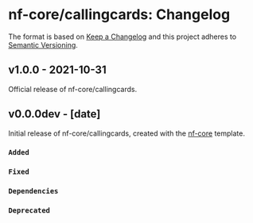 # nf-core/callingcards: Changelog

The format is based on [Keep a Changelog](https://keepachangelog.com/en/1.0.0/)
and this project adheres to [Semantic Versioning](https://semver.org/spec/v2.0.0.html).

## v1.0.0 - 2021-10-31

Official release of nf-core/callingcards.

## v0.0.0dev - [date]

Initial release of nf-core/callingcards, created with the [nf-core](https://nf-co.re/) template.

### `Added`

### `Fixed`

### `Dependencies`

### `Deprecated`
